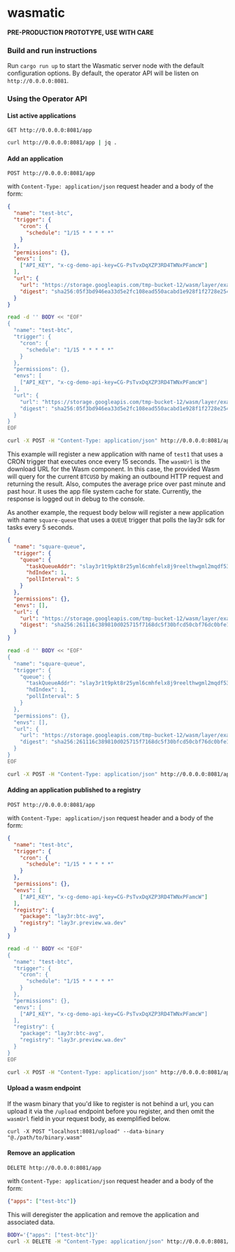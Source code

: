 # wasmatic

**PRE-PRODUCTION PROTOTYPE, USE WITH CARE**

### Build and run instructions

Run `cargo run up` to start the Wasmatic server node with the default configuration options.
By default, the operator API will be listen on `http://0.0.0.0:8081`.


### Using the Operator API

#### List active applications

`GET http://0.0.0.0:8081/app`

```bash
curl http://0.0.0.0:8081/app | jq .
```

#### Add an application

`POST http://0.0.0.0:8081/app`

with `Content-Type: application/json` request header and a body of the form:

```json
{
  "name": "test-btc",
  "trigger": {
    "cron": {
      "schedule": "1/15 * * * * *"
    }
  },
  "permissions": {},
  "envs": [
    ["API_KEY", "x-cg-demo-api-key=CG-PsTvxDqXZP3RD4TWNxPFamcW"]
  ],
  "url": {
    "url": "https://storage.googleapis.com/tmp-bucket-12/wasm/layer/examples/lay3r_btc-avg%400.9.0.wasm",
    "digest": "sha256:05f3bd946ea33d5e2fc108ead550acabd1e928f1f2728e2549bc6b31f2b57634"
  }
}
```

```bash
read -d '' BODY << "EOF"
{
  "name": "test-btc",
  "trigger": {
    "cron": {
      "schedule": "1/15 * * * * *"
    }
  },
  "permissions": {},
  "envs": [
    ["API_KEY", "x-cg-demo-api-key=CG-PsTvxDqXZP3RD4TWNxPFamcW"]
  ],
  "url": {
    "url": "https://storage.googleapis.com/tmp-bucket-12/wasm/layer/examples/lay3r_btc-avg%400.9.0.wasm",
    "digest": "sha256:05f3bd946ea33d5e2fc108ead550acabd1e928f1f2728e2549bc6b31f2b57634"
  }
}
EOF

curl -X POST -H "Content-Type: application/json" http://0.0.0.0:8081/app -d "$BODY"
```

This example will register a new application with name of `test1` that uses a CRON trigger that
executes once every 15 seconds. The `wasmUrl` is the download URL for the Wasm component. In this case,
the provided Wasm will query for the current `BTCUSD` by making an outbound HTTP request and returning
the result. Also, computes the average price over past minute and past hour. It uses the app file system
cache for state. Currently, the response is logged out in debug to the console.

As another example, the request body below will register a new application with name `square-queue` that uses a `QUEUE` trigger that polls the lay3r sdk for tasks every 5 seconds.

```json
{
  "name": "square-queue",
  "trigger": {
    "queue": {
      "taskQueueAddr": "slay3r1t9pkt8r25yml6cmhfelx8j9reelthwgml2mqdf53wkvp0wca6systd9gfn",
      "hdIndex": 1,
      "pollInterval": 5
    }
  },
  "permissions": {},
  "envs": [],
  "url": {
    "url": "https://storage.googleapis.com/tmp-bucket-12/wasm/layer/examples/lay3r_square%400.9.0.wasm",
    "digest": "sha256:261116c389810d025715f7168dc5f30bfcd50cbf76dc0bfe16b54a26ffbeae9b"
  }
}
```

```bash
read -d '' BODY << "EOF"
{
  "name": "square-queue",
  "trigger": {
    "queue": {
      "taskQueueAddr": "slay3r1t9pkt8r25yml6cmhfelx8j9reelthwgml2mqdf53wkvp0wca6systd9gfn",
      "hdIndex": 1,
      "pollInterval": 5
    }
  },
  "permissions": {},
  "envs": [],
  "url": {
    "url": "https://storage.googleapis.com/tmp-bucket-12/wasm/layer/examples/lay3r_square%400.9.0.wasm",
    "digest": "sha256:261116c389810d025715f7168dc5f30bfcd50cbf76dc0bfe16b54a26ffbeae9b"
  }
}
EOF

curl -X POST -H "Content-Type: application/json" http://0.0.0.0:8081/app -d "$BODY"
```


#### Adding an application published to a registry

`POST http://0.0.0.0:8081/app`

with `Content-Type: application/json` request header and a body of the form:

```json
{
  "name": "test-btc",
  "trigger": {
    "cron": {
      "schedule": "1/15 * * * * *"
    }
  },
  "permissions": {},
  "envs": [
    ["API_KEY", "x-cg-demo-api-key=CG-PsTvxDqXZP3RD4TWNxPFamcW"]
  ],
  "registry": {
    "package": "lay3r:btc-avg",
    "registry": "lay3r.preview.wa.dev"
  }
}
```

```bash
read -d '' BODY << "EOF"
{
  "name": "test-btc",
  "trigger": {
    "cron": {
      "schedule": "1/15 * * * * *"
    }
  },
  "permissions": {},
  "envs": [
    ["API_KEY", "x-cg-demo-api-key=CG-PsTvxDqXZP3RD4TWNxPFamcW"]
  ],
  "registry": {
    "package": "lay3r:btc-avg",
    "registry": "lay3r.preview.wa.dev"
  }
}
EOF

curl -X POST -H "Content-Type: application/json" http://0.0.0.0:8081/app -d "$BODY"
```


#### Upload a wasm endpoint

If the wasm binary that you'd like to register is not behind a url, you can upload it via the `/upload` endpoint before you register, and then omit the `wasmUrl` field in your request body, as exemplified below.

```curl -X POST "localhost:8081/upload" --data-binary "@./path/to/binary.wasm"```
#### Remove an application

`DELETE http://0.0.0.0:8081/app`

with `Content-Type: application/json` request header and a body of the form:

```json
{"apps": ["test-btc"]}
```

This will deregister the application and remove the application and associated data.

```bash
BODY='{"apps": ["test-btc"]}'
curl -X DELETE -H "Content-Type: application/json" http://0.0.0.0:8081/app -d "$BODY"
```

